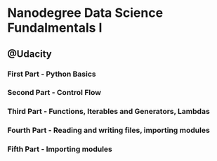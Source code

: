# Nanodegree Data Science Fundalmentals I
## @Udacity

### First  Part - Python Basics
### Second Part - Control Flow
### Third  Part - Functions, Iterables and Generators, Lambdas
### Fourth Part - Reading and writing files, importing modules
### Fifth  Part - Importing modules
